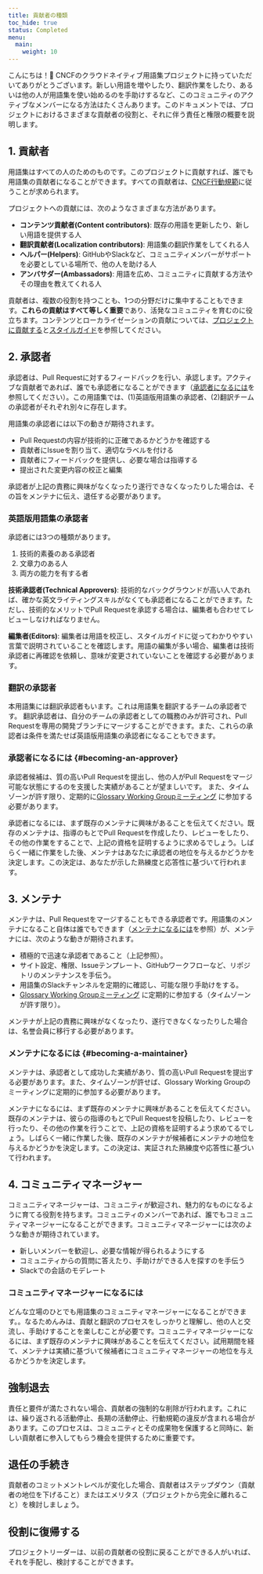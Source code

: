 ```yaml
---
title: 貢献者の種類
toc_hide: true
status: Completed
menu:
  main:
    weight: 10
---
```


こんにちは！👋 CNCFのクラウドネイティブ用語集プロジェクトに持っていただいてありがとうございます。新しい用語を増やしたり、翻訳作業をしたり、あるいは他の人が用語集を使い始めるのを手助けするなど、このコミュニティのアクティブなメンバーになる方法はたくさんあります。このドキュメントでは、プロジェクトにおけるさまざまな貢献者の役割と、それに伴う責任と権限の概要を説明します。

## 1. 貢献者

用語集はすべての人のためのものです。このプロジェクトに貢献すれば、誰でも用語集の貢献者になることができます。すべての貢献者は、[CNCF行動規範](https://github.com/cncf/foundation/blob/main/code-of-conduct.md)に従うことが求められます。


プロジェクトへの貢献には、次のようなさまざまな方法があります。

- **コンテンツ貢献者(Content contributors)**: 既存の用語を更新したり、新しい用語を提供する人 
- **翻訳貢献者(Localization contributors)**: 用語集の翻訳作業をしてくれる人
- **ヘルパー(Helpers)**: GitHubやSlackなど、コミュニティメンバーがサポートを必要としている場所で、他の人を助ける人
- **アンバサダー(Ambassadors)**: 用語を広め、コミュニティに貢献する方法やその理由を教えてくれる人

貢献者は、複数の役割を持つことも、1つの分野だけに集中することもできます。**これらの貢献はすべて等しく重要**であり、活発なコミュニティを育むのに役立ちます。コンテンツとローカライゼーションの貢献については、[プロジェクトに貢献する](/contribute/)と[スタイルガイド](/style-guide/)を参照してください。

## 2. 承認者

承認者は、Pull Requestに対するフィードバックを行い、承認します。アクティブな貢献者であれば、誰でも承認者になることができます（[承認者になるには](#becoming-an-approver)を参照してください）。この用語集では、(1)英語版用語集の承認者、(2)翻訳チームの承認者がそれぞれ別々に存在します。

用語集の承認者には以下の動きが期待されます。

- Pull Requestの内容が技術的に正確であるかどうかを確認する
- 貢献者にIssueを割り当て、適切なラベルを付ける
- 貢献者にフィードバックを提供し、必要な場合は指導する
- 提出された変更内容の校正と編集

承認者が上記の責務に興味がなくなったり遂行できなくなったりした場合は、その旨をメンテナに伝え、退任する必要があります。

### 英語版用語集の承認者

承認者には3つの種類があります。

1) 技術的素養のある承認者
2) 文章力のある人
3) 両方の能力を有する者 

**技術承認者(Technical Approvers)**: 技術的なバックグラウンドが高い人であれば、確かな英文ライティングスキルがなくても承認者になることができます。ただし、技術的なメリットでPull Requestを承認する場合は、編集者も合わせてレビューしなければなりません。

**編集者(Editors)**: 編集者は用語を校正し、スタイルガイドに従ってわかりやすい言葉で説明されていることを確認します。用語の編集が多い場合、編集者は技術承認者に再確認を依頼し、意味が変更されていないことを確認する必要があります。

### 翻訳の承認者

本用語集には翻訳承認者もいます。これは用語集を翻訳するチームの承認者です。
翻訳承認者は、自分のチームの承認者としての職務のみが許可され、Pull Requestを専用の開発ブランチにマージすることができます。また、これらの承認者は条件を満たせば英語版用語集の承認者になることもできます。

### 承認者になるには {#becoming-an-approver}

承認者候補は、質の高いPull Requestを提出し、他の人がPull Requestをマージ可能な状態にするのを支援した実績があることが望ましいです。
また、タイムゾーンが許す限り、定期的に[Glossary Working Groupミーティング](https://www.cncf.io/calendar/) に参加する必要があります。

承認者になるには、まず既存のメンテナに興味があることを伝えてください。既存のメンテナは、指導のもとでPull Requestを作成したり、レビューをしたり、その他の作業をすることで、上記の資格を証明するように求めるでしょう。しばらく一緒に作業をした後、メンテナはあなたに承認者の地位を与えるかどうかを決定します。この決定は、あなたが示した熟練度と応答性に基づいて行われます。

## 3. メンテナ

メンテナは、Pull Requestをマージすることもできる承認者です。用語集のメンテナになること自体は誰でもできます（[メンテナになるには](#becoming-a-maintainer)を参照）が、メンテナには、次のような動きが期待されます。

- 積極的で迅速な承認者であること（上記参照）。
- サイト設定、権限、Issueテンプレート、GitHubワークフローなど、リポジトリのメンテナンスを手伝う。
- 用語集のSlackチャンネルを定期的に確認し、可能な限り手助けをする。
- [Glossary Working Groupミーティング](https://www.cncf.io/calendar/) に定期的に参加する（タイムゾーンが許す限り）。

メンテナが上記の責務に興味がなくなったり、遂行できなくなったりした場合は、名誉会員に移行する必要があります。

### メンテナになるには {#becoming-a-maintainer}

メンテナは、承認者として成功した実績があり、質の高いPull Requestを提出する必要があります。また、タイムゾーンが許せば、Glossary Working Groupのミーティングに定期的に参加する必要があります。

メンテナになるには、まず既存のメンテナに興味があることを伝えてください。既存のメンテナは、彼らの指導のもとでPull Requestを投稿したり、レビューを行ったり、その他の作業を行うことで、上記の資格を証明するよう求めてるでしょう。しばらく一緒に作業した後、既存のメンテナが候補者にメンテナの地位を与えるかどうかを決定します。この決定は、実証された熟練度や応答性に基づいて行われます。

## 4. コミュニティマネージャー

コミュニティマネージャーは、コミュニティが歓迎され、魅力的なものになるように育てる役割を持ちます。コミュニティのメンバーであれば、誰でもコミュニティマネージャーになることができます。コミュニティマネージャーには次のような動きが期待されています。

- 新しいメンバーを歓迎し、必要な情報が得られるようにする
- コミュニティからの質問に答えたり、手助けができる人を探すのを手伝う
- Slackでの会話のモデレート

### コミュニティマネージャーになるには

どんな立場のひとでも用語集のコミュニティマネージャーになることができます。。なるためんみは、貢献と翻訳のプロセスをしっかりと理解し、他の人と交流し、手助けすることを楽しむことが必要です。コミュニティマネージャーになるには、まず既存のメンテナに興味があることを伝えてください。試用期間を経て、メンテナは実績に基づいて候補者にコミュニティマネージャーの地位を与えるかどうかを決定します。

## 強制退去

責任と要件が満たされない場合、貢献者の強制的な削除が行われます。これには、繰り返される活動停止、長期の活動停止、行動規範の違反が含まれる場合があります。このプロセスは、コミュニティとその成果物を保護すると同時に、新しい貢献者に参入してもらう機会を提供するために重要です。

## 退任の手続き

貢献者のコミットメントレベルが変化した場合、貢献者はステップダウン（貢献者の地位を下げること）またはエメリタス（プロジェクトから完全に離れること）を検討しましょう。

## 役割に復帰する

プロジェクトリーダーは、以前の貢献者の役割に戻ることができる人がいれば、それを手配し、検討することができます。
